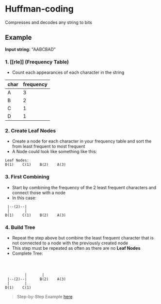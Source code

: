 # Huffman-coding

Compresses and decodes any string to bits

## Example

**Input string:** "AABCBAD"

### 1. [[rle]] (Frequency Table)

- Count each appearances of each character in the string

| **char** | **frequency** |
| -------- | ------------- |
| A        | 3             |
| B        | 2             |
| C        | 1             |
| D        | 1             |

### 2. Create Leaf Nodes

- Create a node for each character in your frequency table and sort the from least frequent to most frequent
- A Node could look like something like this:
```plaintext
Leaf Nodes:
D(1)    C(1)    B(2)    A(3)
```

### 3. First Combining

- Start by combining the frequency of the 2 least frequent characters and connect those with a node
- In this case:
```plaintext
 |--(2)--|
 |       |
D(1)    C(1)    B(2)    A(3)
```

### 4. Build Tree

 - Repeat the step above but combine the least frequent character that is not connected to a node with the previously created node
 - This step must be repeated as often as there are no **Leaf Nodes**
- Complete Tree:

```plaintext



         |       |	
 |--(2)--|      B(2)    A(3)
 |       |
D(1)    C(1)    

```

> Step-by-Step Example [here](https://www.youtube.com/watch?v=iEm1NRyEe5c)
